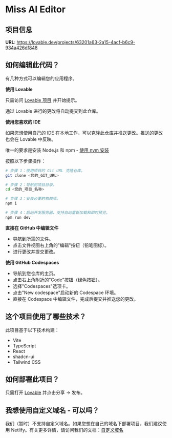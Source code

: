 
# Miss AI Editor

## 项目信息

**URL**: https://lovable.dev/projects/63201a63-2a15-4acf-b6c9-934a426df848

## 如何编辑此代码？

有几种方式可以编辑您的应用程序。

**使用 Lovable**

只需访问 [Lovable 项目](https://lovable.dev/projects/63201a63-2a15-4acf-b6c9-934a426df848) 并开始提示。

通过 Lovable 进行的更改将自动提交到此仓库。

**使用您喜欢的 IDE**

如果您想使用自己的 IDE 在本地工作，可以克隆此仓库并推送更改。推送的更改也会在 Lovable 中反映。

唯一的要求是安装 Node.js 和 npm - [使用 nvm 安装](https://github.com/nvm-sh/nvm#installing-and-updating)

按照以下步骤操作：

```sh
# 步骤 1：使用项目的 Git URL 克隆仓库。
git clone <您的_GIT_URL>

# 步骤 2：导航到项目目录。
cd <您的_项目_名称>

# 步骤 3：安装必要的依赖项。
npm i

# 步骤 4：启动开发服务器，支持自动重新加载和即时预览。
npm run dev
```

**直接在 GitHub 中编辑文件**

- 导航到所需的文件。
- 点击文件视图右上角的"编辑"按钮（铅笔图标）。
- 进行更改并提交更改。

**使用 GitHub Codespaces**

- 导航到您仓库的主页。
- 点击右上角附近的"Code"按钮（绿色按钮）。
- 选择"Codespaces"选项卡。
- 点击"New codespace"启动新的 Codespace 环境。
- 直接在 Codespace 中编辑文件，完成后提交并推送您的更改。

## 这个项目使用了哪些技术？

此项目基于以下技术构建：

- Vite
- TypeScript
- React
- shadcn-ui
- Tailwind CSS

## 如何部署此项目？

只需打开 [Lovable](https://lovable.dev/projects/63201a63-2a15-4acf-b6c9-934a426df848) 并点击分享 -> 发布。

## 我想使用自定义域名 - 可以吗？

我们（暂时）不支持自定义域名。如果您想在自己的域名下部署项目，我们建议使用 Netlify。有关更多详情，请访问我们的文档：[自定义域名](https://docs.lovable.dev/tips-tricks/custom-domain/)

